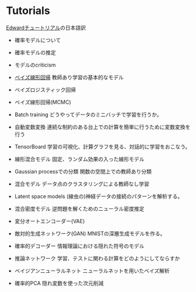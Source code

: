 # Tutorials
[Edwardチュートリアル](http://edwardlib.org/tutorials/)の日本語訳

- 確率モデルについて
- 確率モデルの推定
- モデルのcriticism

- [ベイズ線形回帰](BayesianLinearRegression.ipynb)   教師あり学習の基本的なモデル

- ベイズロジスティック回帰

- ベイズ線形回帰(MCMC)

- Batch training
どうやってデータのミニバッチで学習を行うか。

- 自動変数変換
連続な制約のある台上での計算を簡単に行うために変数変換を行う

- TensorBoard
学習の可視化、計算グラフを見る、対話的に学習をおこなう。

- 線形混合モデル
固定、ランダム効果の入った線形モデル

- Gaussian processでの分類
関数の空間上での教師あり分類　

- 混合モデル
データ点のクラスタリングによる教師なし学習

- Latent space models
(線虫の)神経データの接続のパターンを解析する。

- 混合密度モデル
逆問題を解くためのニューラル密度推定

- 変分オートエンコーダー(VAE)

- 敵対的生成ネットワーク(GAN)
MNISTの深層生成モデルを作る。

- 確率的デコーダー
情報理論における隠れた符号のモデル

- 推論ネットワーク
学習、テストに関わる計算をどのようにしてならすか

- ベイジアンニューラルネット
ニューラルネットを用いたベイズ解析

- 確率的PCA
隠れ変数を使った次元削減
